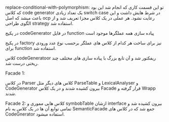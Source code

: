 replace-conditional-with-polymorphism: 
تو این قسمت کاری که انجام شد این بود که کلاس code generator یک تعداد زیادی switch case در شرط هایش داشت و این باعث میشد که اصل ocp رعایت نشود.
هر عملی در یک کلاس مجزا تعریف شد و از الگوی طراحی strategy استفاده شد.

در پکیج codeGenerator در فایل function پیاده سازی همه عملگرها موجود است

در پکیج factory نیز برای ساخت هر کدام از کلاس های عملگر برحسب نوع عدد ورودی برای function استفاده شد.

کلاس codeGeneratoor ریفکتور شد و آن تابع بزرگ با پیاده سازی های مختلف چند ریختی درست شد.



Facade 1:

در کلاس Parser کلاس های دیگر مثل ParseTable و LexicalAnalyser و CodeGenerator بیرون کشیده شدند و در یک
کلاس Facade قرار گرفته و Wrapp شدند.

Facade 2:
کلاس هایی مموری و symbobTable ازشان interface بیرون کشیده شد و تمامی توابع آن ها در یک کلاس به نام SemanticFacade جمع شد که در کلاس های CodeGnerator استفاده میشود.



